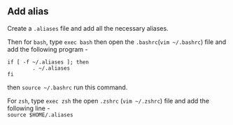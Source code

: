 ## Add alias
Create a `.aliases` file and add all the necessary aliases.   

Then for `bash`, type `exec bash` then open the `.bashrc`(`vim ~/.bashrc`) file and add the following program -   
```
if [ -f ~/.aliases ]; then
        . ~/.aliases
fi
```

then `source ~/.bashrc` run this command.   

For `zsh`, type `exec zsh` the open `.zshrc` (`vim ~/.zshrc`) file and add the following line -   
`source $HOME/.aliases
`
